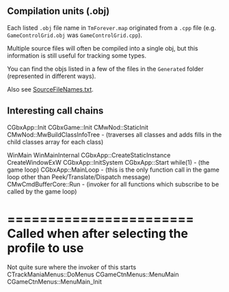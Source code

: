 ﻿## Compilation units (.obj)

Each listed `.obj` file name in `TmForever.map` originated from a `.cpp` file (e.g. `GameControlGrid.obj` was `GameControlGrid.cpp`).

Multiple source files will often be compiled into a single obj, but this information is still useful for tracking some types.

You can find the objs listed in a few of the files in the `Generated` folder (represented in different ways).

Also see [SourceFileNames.txt](SourceFileNames.txt).

## Interesting call chains

CGbxApp::Init
 CGbxGame::Init
  CMwNod::StaticInit
   CMwNod::MwBuildClassInfoTree - (traverses all classes and adds fills in the child classes array for each class)

WinMain
 WinMainInternal
  CGbxApp::CreateStaticInstance
  CreateWindowExW
  CGbxApp::InitSystem
  CGbxApp::Start
  while(1) - (the game loop)
   CGbxApp::MainLoop - (this is the only function call in the game loop other than Peek/Translate/Dispatch message)
    CMwCmdBufferCore::Run - (invoker for all functions which subscribe to be called by the game loop)

======================= 
Called when after selecting the profile to use
=======================
Not quite sure where the invoker of this starts
 CTrackManiaMenus::DoMenus
  CGameCtnMenus::MenuMain
   CGameCtnMenus::MenuMain_Init